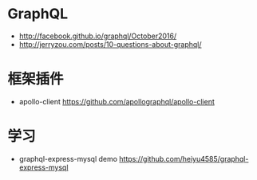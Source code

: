 # GraphQL

- <http://facebook.github.io/graphql/October2016/>
- <http://jerryzou.com/posts/10-questions-about-graphql/>

# 框架插件

- apollo-client <https://github.com/apollographql/apollo-client>

# 学习

- graphql-express-mysql demo <https://github.com/heiyu4585/graphql-express-mysql>
